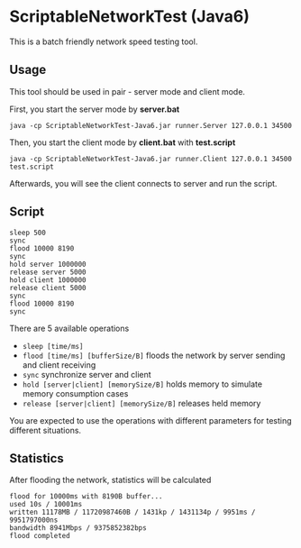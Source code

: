 # ScriptableNetworkTest (Java6)
This is a batch friendly network speed testing tool.

## Usage
This tool should be used in pair - server mode and client mode.

First, you start the server mode by **server.bat**
````
java -cp ScriptableNetworkTest-Java6.jar runner.Server 127.0.0.1 34500
````

Then, you start the client mode by **client.bat** with **test.script**
````
java -cp ScriptableNetworkTest-Java6.jar runner.Client 127.0.0.1 34500 test.script
````

Afterwards, you will see the client connects to server and run the script.

## Script
````
sleep 500
sync
flood 10000 8190
sync
hold server 1000000
release server 5000
hold client 1000000
release client 5000
sync
flood 10000 8190
sync
````

There are 5 available operations

- `sleep [time/ms]`
- `flood [time/ms] [bufferSize/B]` floods the network by server sending and client receiving
- `sync` synchronize server and client
- `hold [server|client] [memorySize/B]` holds memory to simulate memory consumption cases
- `release [server|client] [memorySize/B]` releases held memory

You are expected to use the operations with different parameters for testing different situations.

## Statistics
After flooding the network, statistics will be calculated
````
flood for 10000ms with 8190B buffer...
used 10s / 10001ms
written 11178MB / 11720987460B / 1431kp / 1431134p / 9951ms / 9951797000ns
bandwidth 8941Mbps / 9375852382bps
flood completed
````
